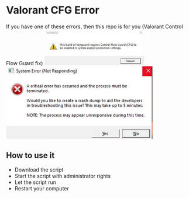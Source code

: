 # Valorant CFG Error

If you have one of these errors, then this repo is for you (Valorant Control Flow Guard fix)
![CFG1](./assets/CFG.png)
![CFG2](./assets/CFG2.png)

## How to use it

- Download the script
- Start the script with administrator rights
- Let the script run
- Restart your computer